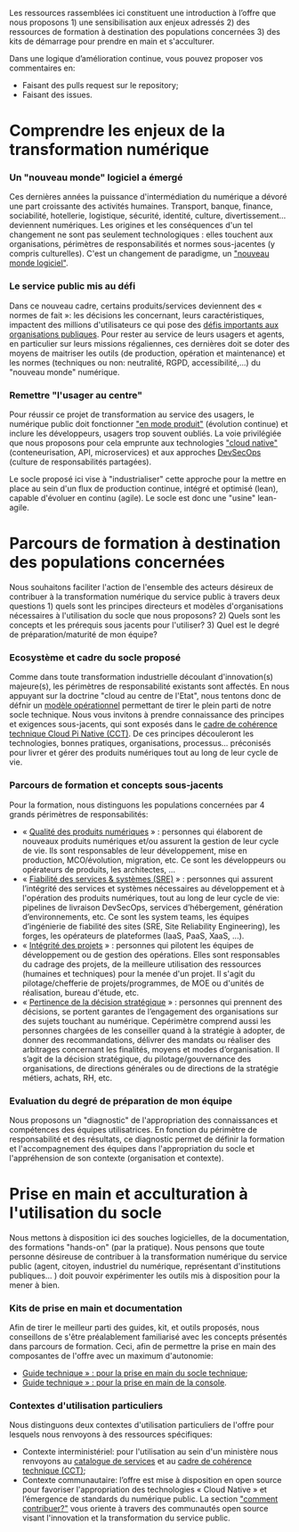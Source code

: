 Les ressources rassemblées ici constituent une introduction à l’offre que nous proposons 1) une sensibilisation aux enjeux adressés 2) des ressources de formation à destination des populations concernées 3) des kits de démarrage pour prendre en main et s'acculturer. 

Dans une logique d’amélioration continue, vous pouvez proposer vos commentaires en:
- Faisant des pulls request sur le repository;
- Faisant des issues.

# Comprendre les enjeux de la transformation numérique
### Un "nouveau monde" logiciel a émergé
Ces dernières années la puissance d'intermédiation du numérique a dévoré une part croissante des activités humaines. Transport, banque, finance, sociabilité, hotellerie, logistique, sécurité, identité, culture, divertissement... deviennent numériques.  Les origines et les conséquences d'un tel changement ne sont pas seulement technologiques : elles touchent aux organisations, périmètres de responsabilités et normes sous-jacentes (y compris culturelles). C'est un changement de paradigme, un ["nouveau monde logiciel"](https://github.com/Yoarmi/dso-formation/blob/patch-1/1-enjeux_nouveau_monde.md). 

### Le service public mis au défi
Dans ce nouveau cadre, certains produits/services deviennent des « normes de fait »: les décisions les concernant, leurs caractéristiques, impactent des millions d'utilisateurs ce qui pose des [défis importants aux organisations publiques](https://github.com/Yoarmi/dso-formation/blob/patch-1/1.3-defi_service_public.md). Pour rester au service de leurs usagers et agents, en particulier sur leurs missions régaliennes, ces dernières doit se doter des moyens de maitriser les outils (de production, opération et maintenance) et les normes (techniques ou non: neutralité, RGPD, accessibilité,...) du "nouveau monde" numérique.

### Remettre "l'usager au centre"
Pour réussir ce projet de transformation au service des usagers, le numérique public doit fonctionner ["en mode produit"](https://github.com/Yoarmi/dso-formation/blob/patch-1/1.1-approche_devsecops.md) (évolution continue) et inclure les développeurs, usagers trop souvent oubliés. La voie privilégiée que nous proposons pour cela emprunte aux technologies ["cloud native"](https://github.com/Yoarmi/dso-formation/blob/patch-1/1.2-technologies-cloud-native.md) (conteneurisation, API, microservices) et aux approches [DevSecOps](https://github.com/Yoarmi/dso-formation/blob/patch-1/1.1-approche_devsecops.md) (culture de responsabilités partagées). 

Le socle proposé ici vise à "industrialiser" cette approche pour la mettre en place au sein d'un flux de production continue, intégré et optimisé (lean), capable d'évoluer en continu (agile). Le socle est donc une "usine" lean-agile. 


# Parcours de formation à destination des populations concernées
Nous souhaitons faciliter l'action de l'ensemble des acteurs désireux de contribuer à la transformation numérique du service public à travers deux questions 1) quels sont les principes directeurs et modèles d'organisations nécessaires à l'utilisation du socle que nous proposons? 2) Quels sont les concepts et les prérequis sous jacents pour l'utiliser? 3) Quel est le degré de préparation/maturité de mon équipe?

### Ecosystème et cadre du socle proposé
Comme dans toute transformation industrielle découlant d'innovation(s) majeure(s), les périmètres de responsabilité existants sont affectés. En nous appuyant sur la doctrine "cloud au centre de l'Etat", nous tentons donc de défnir un [modèle opérationnel](https://github.com/Yoarmi/dso-formation/blob/patch-1/2-modele_organisation.md) permettant de tirer le plein parti de notre socle technique. Nous vous invitons à prendre connaissance des principes et exigences sous-jacents, qui sont exposés dans le [cadre de cohérence technique Cloud Pi Native (CCT)](https://github.com/dnum-mi/CCT-Cloud-Native). De ces principes découleront les technologies, bonnes pratiques, organisations, processus... préconisés pour livrer et gérer des produits numériques tout au long de leur cycle de vie.

### Parcours de formation et concepts sous-jacents
Pour la formation, nous distinguons les populations concernées par 4 grands périmètres de responsabilités:
- « [Qualité des produits numériques](https://github.com/Yoarmi/dso-formation/blob/patch-1/2.1-parcours-produit.md) » : personnes qui élaborent de nouveaux produits numériques et/ou assurent la gestion de leur cycle de vie. Ils sont responsables de leur développement, mise en production, MCO/évolution, migration, etc. Ce sont les développeurs ou opérateurs de produits, les architectes, … 
- « [Fiabilité des services & systèmes (SRE)](https://github.com/Yoarmi/dso-formation/blob/patch-1/2.2-parcours_systeme.md) » : personnes qui assurent l’intégrité des services et systèmes nécessaires au développement et à l'opération des produits numériques, tout au long de leur cycle de vie: pipelines de livraison DevSecOps, services d’hébergement, génération d’environnements, etc. Ce sont les system teams, les équipes d’ingénierie de fiabilité des sites (SRE, Site Reliability Engineering), les forges, les opérateurs de plateformes (IaaS, PaaS, XaaS, ...).
- « [Intégrité des projets](https://github.com/Yoarmi/dso-formation/blob/patch-1/2.3-parcours_projet.md) » : personnes qui pilotent les équipes de développement ou de gestion des opérations. Elles sont responsables du cadrage des projets, de la meilleure utilisation des ressources (humaines et techniques) pour la menée d'un projet. Il s'agit du pilotage/chefferie de projets/programmes, de MOE ou d'unités de réalisation, bureau d'étude, etc.
- « [Pertinence de la décision stratégique](https://github.com/Yoarmi/dso-formation/blob/patch-1/2.4-parcours_strategie.md) » : personnes qui prennent des décisions, se portent garantes de l’engagement des organisations sur des sujets touchant au numérique. Cepérimètre comprend aussi les personnes chargées de les conseiller quand à la stratégie à adopter, de donner des recommandations, délivrer des mandats ou réaliser des arbitrages concernant les finalités, moyens et modes d’organisation. Il s’agit de la décision stratégique, du pilotage/gouvernance des organisations, de directions générales ou de directions de la stratégie métiers, achats, RH, etc.

### Evaluation du degré de préparation de mon équipe
Nous proposons un "diagnostic" de l'appropriation des connaissances et compétences des équipes utilisatrices. En fonction du périmètre de responsabilité et des résultats, ce diagnostic permet de définir la formation et l'accompagnement des équipes dans l'appropriation du socle et l'appréhension de son contexte (organisation et contexte).
 
 
# Prise en main et acculturation à l'utilisation du socle
Nous mettons à disposition ici des souches logicielles, de la documentation, des formations "hands-on" (par la pratique). Nous pensons que toute personne désireuse de contribuer à la transformation numérique du service public (agent, citoyen, industriel du numérique, représentant d'institutions publiques... ) doit pouvoir expérimenter les outils mis à disposition pour la mener à bien.

### Kits de prise en main et documentation
Afin de tirer le meilleur parti des guides, kit, et outils proposés, nous conseillons de s'être préalablement familiarisé avec les concepts présentés dans parcours de formation. Ceci, afin de permettre la prise en main des composantes de l'offre avec un maximum d'autonomie: 
- [Guide technique » : pour la prise en main du socle technique](https://github.com/dnum-mi/dso-socle);
- [Guide technique » : pour la prise en main de la console](https://github.com/dnum-mi/dso-console).

### Contextes d'utilisation particuliers
Nous distinguons deux contextes d'utilisation particuliers de l'offre pour lesquels nous renvoyons à des ressources spécifiques:
- Contexte interministériel: pour l'utilisation au sein d'un ministère nous renvoyons au [catalogue de services](https://pi.minint.fr/home-dnum/cloud-%cf%80/qui-sommes-nous/cloud-native/) et au [cadre de cohérence technique (CCT)](https://github.com/dnum-mi/CCT-Cloud-Native);
- Contexte communautaire: l’offre est mise à disposition en open source pour favoriser l'appropriation des technologies « Cloud Native » et l’émergence de standards du numérique public. La section ["comment contribuer?"](https://github.com/Yoarmi/dso-formation/blob/patch-1/4-contribuer.md) vous oriente à travers des communautés open source visant l'innovation et la transformation du service public.

 
